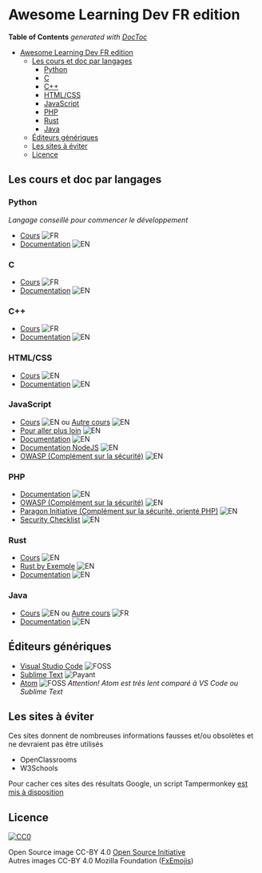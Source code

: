 # Awesome Learning Dev FR edition

<!-- START doctoc generated TOC please keep comment here to allow auto update -->
<!-- DON'T EDIT THIS SECTION, INSTEAD RE-RUN doctoc TO UPDATE -->
**Table of Contents**  *generated with [DocToc](https://github.com/thlorenz/doctoc)*

- [Awesome Learning Dev FR edition](#awesome-learning-dev-fr-edition)
    - [Les cours et doc par langages](#les-cours-et-doc-par-langages)
        - [Python](#python)
        - [C](#c)
        - [C++](#c)
        - [HTML/CSS](#htmlcss)
        - [JavaScript](#javascript)
        - [PHP](#php)
        - [Rust](#rust)
        - [Java](#java)
    - [Éditeurs génériques](#%C3%A9diteurs-g%C3%A9n%C3%A9riques)
    - [Les sites à éviter](#les-sites-%C3%A0-%C3%A9viter)
    - [Licence](#licence)

<!-- END doctoc generated TOC please keep comment here to allow auto update -->

## Les cours et doc par langages

### Python

*Langage conseillé pour commencer le développement*

* [Cours](https://inforef.be/swi/download/apprendre_python3_5.pdf) ![FR](https://raw.githubusercontent.com/rault-a/awesome-learning-dev-fr/master/medias/franceflag.png?v=1.0.1)
* [Documentation](https://docs.python.org/3/) ![EN](https://raw.githubusercontent.com/rault-a/awesome-learning-dev-fr/master/medias/greatbritainflag.png?v=1.0.1)

### C

* [Cours](https://zestedesavoir.com/tutoriels/755/le-langage-c-1/) ![FR](https://raw.githubusercontent.com/rault-a/awesome-learning-dev-fr/master/medias/franceflag.png?v=1.0.1)
* [Documentation](http://devdocs.io/c/) ![EN](https://raw.githubusercontent.com/rault-a/awesome-learning-dev-fr/master/medias/greatbritainflag.png?v=1.0.1)

### C++

* [Cours](http://guillaume.belz.free.fr/doku.php?id=programmez_avec_le_langage_c) ![FR](https://raw.githubusercontent.com/rault-a/awesome-learning-dev-fr/master/medias/franceflag.png?v=1.0.1)
* [Documentation](https://en.cppreference.com/w/) ![EN](https://raw.githubusercontent.com/rault-a/awesome-learning-dev-fr/master/medias/greatbritainflag.png?v=1.0.1)

### HTML/CSS

* [Cours](https://marksheet.io/) ![EN](https://raw.githubusercontent.com/rault-a/awesome-learning-dev-fr/master/medias/greatbritainflag.png?v=1.0.1)
* [Documentation](https://developer.mozilla.org/en-US/) ![EN](https://raw.githubusercontent.com/rault-a/awesome-learning-dev-fr/master/medias/greatbritainflag.png?v=1.0.1)

### JavaScript

* [Cours](https://eloquentjavascript.net/) ![EN](https://raw.githubusercontent.com/rault-a/awesome-learning-dev-fr/master/medias/greatbritainflag.png?v=1.0.1) ou [Autre cours](https://javascript.info/) ![EN](https://raw.githubusercontent.com/rault-a/awesome-learning-dev-fr/master/medias/greatbritainflag.png?v=1.0.1)
* [Pour aller plus loin](https://github.com/getify/You-Dont-Know-JS) ![EN](https://raw.githubusercontent.com/rault-a/awesome-learning-dev-fr/master/medias/greatbritainflag.png?v=1.0.1)
* [Documentation](https://developer.mozilla.org/en-US/) ![EN](https://raw.githubusercontent.com/rault-a/awesome-learning-dev-fr/master/medias/greatbritainflag.png?v=1.0.1)
* [Documentation NodeJS](https://nodejs.org/api/) ![EN](https://raw.githubusercontent.com/rault-a/awesome-learning-dev-fr/master/medias/greatbritainflag.png?v=1.0.1)
* [OWASP (Complément sur la sécurité)](https://www.owasp.org/index.php/Main_Page) ![EN](https://raw.githubusercontent.com/rault-a/awesome-learning-dev-fr/master/medias/greatbritainflag.png?v=1.0.1)

### PHP

* [Documentation](https://secure.php.net/) ![EN](https://raw.githubusercontent.com/rault-a/awesome-learning-dev-fr/master/medias/greatbritainflag.png?v=1.0.1)
* [OWASP (Complément sur la sécurité)](https://www.owasp.org/index.php/Main_Page) ![EN](https://raw.githubusercontent.com/rault-a/awesome-learning-dev-fr/master/medias/greatbritainflag.png?v=1.0.1)
* [Paragon Initiative (Complément sur la sécurité, orienté PHP)](https://paragonie.com/) ![EN](https://raw.githubusercontent.com/rault-a/awesome-learning-dev-fr/master/medias/greatbritainflag.png?v=1.0.1)
* [Security Checklist](https://www.sqreen.io/checklists/php-security-checklist) ![EN](https://raw.githubusercontent.com/rault-a/awesome-learning-dev-fr/master/medias/greatbritainflag.png?v=1.0.1)

### Rust

* [Cours](https://doc.rust-lang.org/stable/book/2018-edition/index.html) ![EN](https://raw.githubusercontent.com/rault-a/awesome-learning-dev-fr/master/medias/greatbritainflag.png?v=1.0.1)
* [Rust by Exemple](https://doc.rust-lang.org/stable/rust-by-example/) ![EN](https://raw.githubusercontent.com/rault-a/awesome-learning-dev-fr/master/medias/greatbritainflag.png?v=1.0.1)
* [Documentation](https://doc.rust-lang.org/std/index.html) ![EN](https://raw.githubusercontent.com/rault-a/awesome-learning-dev-fr/master/medias/greatbritainflag.png?v=1.0.1)

### Java

* [Cours](http://java2s.com/) ![EN](https://raw.githubusercontent.com/rault-a/awesome-learning-dev-fr/master/medias/greatbritainflag.png?v=1.0.1) ou [Autre cours](https://www.jmdoudoux.fr/java/dej/indexavecframes.htm) ![FR](https://raw.githubusercontent.com/rault-a/awesome-learning-dev-fr/master/medias/franceflag.png?v=1.0.1)
* [Documentation](https://docs.oracle.com/javase) ![EN](https://raw.githubusercontent.com/rault-a/awesome-learning-dev-fr/master/medias/greatbritainflag.png?v=1.0.1)

## Éditeurs génériques

* [Visual Studio Code](https://code.visualstudio.com/) ![FOSS](https://raw.githubusercontent.com/rault-a/awesome-learning-dev-fr/master/medias/opensource.png?v=1.0.1)
* [Sublime Text](https://www.sublimetext.com/) ![Payant](https://raw.githubusercontent.com/rault-a/awesome-learning-dev-fr/master/medias/moneybag.png?v=1.0.1)
* [Atom](https://atom.io/) ![FOSS](https://raw.githubusercontent.com/rault-a/awesome-learning-dev-fr/master/medias/opensource.png?v=1.0.1) _Attention! Atom est très lent comparé à VS Code ou Sublime Text_

## Les sites à éviter

Ces sites donnent de nombreuses informations fausses et/ou obsolètes et ne devraient pas être utilisés

* OpenClassrooms
* W3Schools

Pour cacher ces sites des résultats Google, un script Tampermonkey [est mis à disposition](https://raw.githubusercontent.com/rault-a/awesome-learning-dev-fr/master/tampermonkey.js)

## Licence

[![CC0](https://mirrors.creativecommons.org/presskit/buttons/88x31/svg/cc-zero.svg)](https://creativecommons.org/publicdomain/zero/1.0/)

Open Source image CC-BY 4.0 [Open Source Initiative](https://opensource.org/)<br>
Autres images CC-BY 4.0 Mozilla Foundation ([FxEmojis](https://github.com/mozilla/fxemoji))
